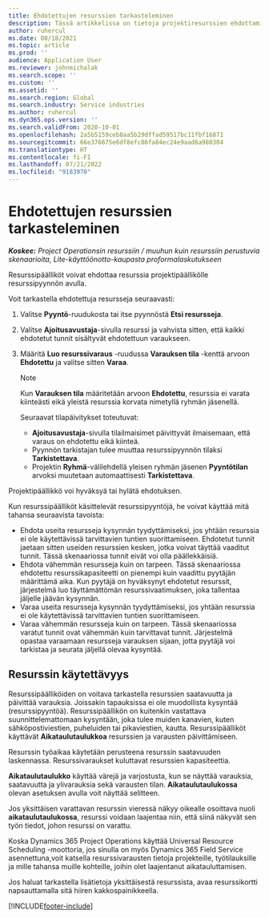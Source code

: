 ```yaml
---
title: Ehdotettujen resurssien tarkasteleminen
description: Tässä artikkelissa on tietoja projektiresurssien ehdottamisesta.
author: ruhercul
ms.date: 08/18/2021
ms.topic: article
ms.prod: ''
audience: Application User
ms.reviewer: johnmichalak
ms.search.scope: ''
ms.custom: ''
ms.assetid: ''
ms.search.region: Global
ms.search.industry: Service industries
ms.author: ruhercul
ms.dyn365.ops.version: ''
ms.search.validFrom: 2020-10-01
ms.openlocfilehash: 2a5b5159ceb8aa5b29dffad59517bc11fbf16871
ms.sourcegitcommit: 66e376675e6df8efc86fa84ec24e9aad6a980304
ms.translationtype: HT
ms.contentlocale: fi-FI
ms.lasthandoff: 07/21/2022
ms.locfileid: "9183970"
---
```

# <a name="review-proposed-resources"></a>Ehdotettujen resurssien tarkasteleminen

_**Koskee:** Project Operationsin resurssiin / muuhun kuin resurssiin perustuvia skenaarioita, Lite-käyttöönotto-kaupasta proformalaskutukseen_

Resurssipäälliköt voivat ehdottaa resurssia projektipäällikölle resurssipyynnön avulla.

Voit tarkastella ehdotettuja resursseja seuraavasti:

1. Valitse **Pyyntö**-ruudukosta tai itse pyynnöstä **Etsi resursseja**.
2. Valitse **Ajoitusavustaja**-sivulla resurssi ja vahvista sitten, että kaikki ehdotetut tunnit sisältyvät ehdotettuun varaukseen.
3. Määritä **Luo resurssivaraus** -ruudussa **Varauksen tila** -kenttä arvoon **Ehdotettu** ja valitse sitten **Varaa**.

    > [!NOTE]
    > Kun **Varauksen tila** määritetään arvoon **Ehdotettu**, resurssia ei varata kiinteästi eikä yleistä resurssia korvata nimetyllä ryhmän jäsenellä.

    Seuraavat tilapäivitykset toteutuvat:

    - **Ajoitusavustaja**-sivulla tilailmaisimet päivittyvät ilmaisemaan, että varaus on ehdotettu eikä kiinteä.
    - Pyynnön tarkistajan tulee muuttaa resurssipyynnön tilaksi **Tarkistettava**.
    - Projektin **Ryhmä**-välilehdellä yleisen ryhmän jäsenen **Pyyntötilan** arvoksi muutetaan automaattisesti **Tarkistettava**.

Projektipäällikkö voi hyväksyä tai hylätä ehdotuksen.

Kun resurssipäälliköt käsittelevät resurssipyyntöjä, he voivat käyttää mitä tahansa seuraavista tavoista:

- Ehdota useita resursseja kysynnän tyydyttämiseksi, jos yhtään resurssia ei ole käytettävissä tarvittavien tuntien suorittamiseen. Ehdotetut tunnit jaetaan sitten useiden resurssien kesken, jotka voivat täyttää vaaditut tunnit. Tässä skenaariossa tunnit eivät voi olla päällekkäisiä.
- Ehdota vähemmän resursseja kuin on tarpeen. Tässä skenaariossa ehdotettu resurssikapasiteetti on pienempi kuin vaadittu pyytäjän määrittämä aika. Kun pyytäjä on hyväksynyt ehdotetut resurssit, järjestelmä luo täyttämättömän resurssivaatimuksen, joka tallentaa jäljelle jäävän kysynnän.
- Varaa useita resursseja kysynnän tyydyttämiseksi, jos yhtään resurssia ei ole käytettävissä tarvittavien tuntien suorittamiseen.
- Varaa vähemmän resursseja kuin on tarpeen. Tässä skenaariossa varatut tunnit ovat vähemmän kuin tarvittavat tunnit. Järjestelmä opastaa varaamaan resursseja varauksen sijaan, jotta pyytäjä voi tarkistaa ja seurata jäljellä olevaa kysyntää.

## <a name="resource-availability"></a>Resurssin käytettävyys

Resurssipäälliköiden on voitava tarkastella resurssien saatavuutta ja päivittää varauksia. Joissakin tapauksissa ei ole muodollista kysyntää (resurssipyyntöä). Resurssipäällikön on kuitenkin vastattava suunnittelemattomaan kysyntään, joka tulee muiden kanavien, kuten sähköpostiviestien, puheluiden tai pikaviestien, kautta. Resurssipäälliköt käyttävät **Aikataulutaulukkoa** resurssien ja varausten päivittämiseen.

Resurssin työaikaa käytetään perusteena resurssin saatavuuden laskennassa. Resurssivaraukset kuluttavat resurssien kapasiteettia.

**Aikataulutaulukko**  käyttää värejä ja varjostusta, kun se näyttää varauksia, saatavuutta ja ylivarauksia sekä varausten tilan. **Aikataulutaulukossa** olevan asetuksen avulla voit näyttää selitteen.

Jos yksittäisen varattavan resurssin vieressä näkyy oikealle osoittava nuoli **aikataulutaulukossa**, resurssi voidaan laajentaa niin, että siinä näkyvät sen työn tiedot, johon resurssi on varattu.

Koska Dynamics 365 Project Operations käyttää Universal Resource Scheduling -moottoria, jos sinulla on myös Dynamics 365 Field Service asennettuna,voit katsella resurssivarausten tietoja projekteille, työtilauksille ja mille tahansa muille kohteille, joihin olet laajentanut aikatauluttamisen.

Jos haluat tarkastella lisätietoja yksittäisestä resurssista, avaa resurssikortti napsauttamalla sitä hiiren kakkospainikkeella.



[!INCLUDE[footer-include](../includes/footer-banner.md)]
